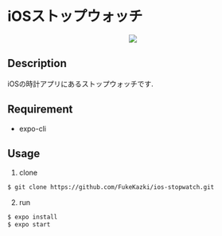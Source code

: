# iOSストップウォッチ
<p align='center'>
    <img src='./images/stopwatch.gif' />
</p>

## Description
iOSの時計アプリにあるストップウォッチです.  

## Requirement
- expo-cli

## Usage
1. clone
```bash
$ git clone https://github.com/FukeKazki/ios-stopwatch.git
```
2. run
```bash
$ expo install
$ expo start
```
